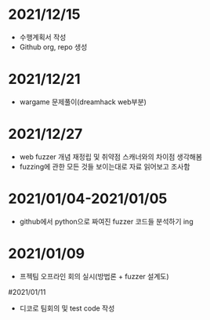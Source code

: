 # 2021/12/15
- 수행계획서 작성
- Github org, repo 생성

# 2021/12/21
- wargame 문제풀이(dreamhack web부분)

# 2021/12/27 
- web fuzzer 개념 재정립 및 취약점 스캐너와의 차이점 생각해봄
- fuzzing에 관한 모든 것들 보이는대로 자료 읽어보고 조사함

# 2021/01/04-2021/01/05
- github에서 python으로 짜여진 fuzzer 코드들 분석하기 ing

# 2021/01/09
- 프젝팀 오프라인 회의 실시(방법론 + fuzzer 설계도) 

#2021/01/11
- 디코로 팀회의 및 test code 작성
